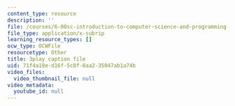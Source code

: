 ```yaml
---
content_type: resource
description: ''
file: /courses/6-00sc-introduction-to-computer-science-and-programming-spring-2011/71f4a18ed16f5c8f8aa235047ab1a74b_Iu4xTLKcbPo.vtt
file_type: application/x-subrip
learning_resource_types: []
ocw_type: OCWFile
resourcetype: Other
title: 3play caption file
uid: 71f4a18e-d16f-5c8f-8aa2-35047ab1a74b
video_files:
  video_thumbnail_file: null
video_metadata:
  youtube_id: null
---
```

